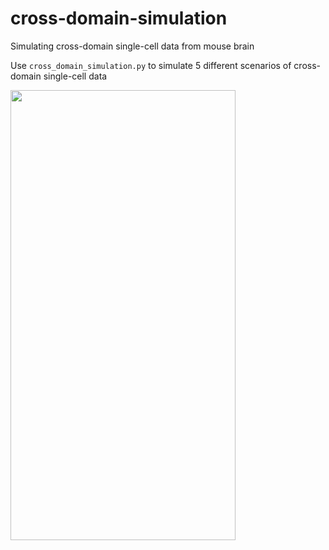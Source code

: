 # cross-domain-simulation
Simulating cross-domain single-cell data from mouse brain

Use `cross_domain_simulation.py` to simulate 5 different scenarios of cross-domain single-cell data

<img src="https://github.com/rpmccordlab/cross-domain-simulation/blob/main/Figure_1.jpg" width="360" height="720">
